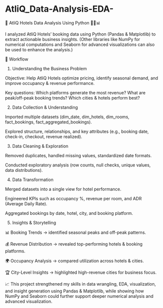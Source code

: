 # AtliQ_Data-Analysis-EDA-
🚀 AtliQ Hotels Data Analysis Using Python 🏨🐍📊

I analyzed AtliQ Hotels’ booking data using Python (Pandas & Matplotlib) to extract actionable business insights. (Other libraries like NumPy for numerical computations and Seaborn for advanced visualizations can also be used to enhance the analysis.)

🔹 Workflow

1. Understanding the Business Problem

Objective: Help AtliQ Hotels optimize pricing, identify seasonal demand, and improve occupancy & revenue performance.

Key questions: Which platforms generate the most revenue? What are peak/off-peak booking trends? Which cities & hotels perform best?

2. Data Collection & Understanding

Imported multiple datasets (dim_date, dim_hotels, dim_rooms, fact_bookings, fact_aggregated_bookings).

Explored structure, relationships, and key attributes (e.g., booking date, check-in, checkout, revenue realized).

3. Data Cleaning & Exploration

Removed duplicates, handled missing values, standardized date formats.

Conducted exploratory analysis (row counts, null checks, unique values, data distributions).

4. Data Transformation

Merged datasets into a single view for hotel performance.

Engineered KPIs such as occupancy %, revenue per room, and ADR (Average Daily Rate).

Aggregated bookings by date, hotel, city, and booking platform.

5. Insights & Storytelling

📊 Booking Trends → identified seasonal peaks and off-peak patterns.

💰 Revenue Distribution → revealed top-performing hotels & booking platforms.

🌍 Occupancy Analysis → compared utilization across hotels & cities.

🏆 City-Level Insights → highlighted high-revenue cities for business focus.

📈 This project strengthened my skills in data wrangling, EDA, visualization, and insight generation using Pandas & Matplotlib, while showing how NumPy and Seaborn could further support deeper numerical analysis and advanced visualization.

